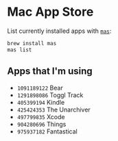 # Mac App Store

List currently installed apps with [`mas`](https://github.com/mas-cli/mas):

```sh
brew install mas
mas list
```

## Apps that I'm using

- `1091189122` Bear
- `1291898086` Toggl Track
- `405399194` Kindle
- `425424353` The Unarchiver
- `497799835` Xcode
- `904280696` Things
- `975937182` Fantastical
